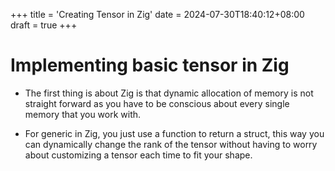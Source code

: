 +++
title = 'Creating Tensor in Zig'
date = 2024-07-30T18:40:12+08:00
draft = true
+++

# Implementing basic tensor in Zig

- The first thing is about Zig is that dynamic allocation of memory is not straight forward as you have to be conscious about every single memory that you work with.

- For generic in Zig, you just use a function to return a struct, this way you can dynamically change the rank of the tensor without having to worry about customizing a tensor each time to fit your shape.
